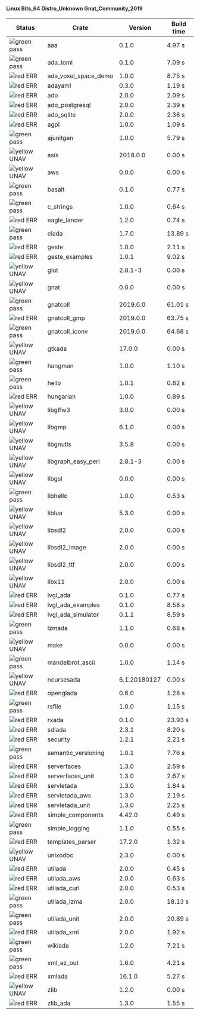 #### Linux Bits_64 Distro_Unknown Gnat_Community_2019

| Status | Crate | Version | Build time |
| --- | --- | --- | --- |
|![green](https://placehold.it/8/00aa00/000000?text=+) pass | aaa | 0.1.0 |  4.97 s |
|![green](https://placehold.it/8/00aa00/000000?text=+) pass | ada_toml | 0.1.0 |  7.09 s |
|![red](https://placehold.it/8/ff0000/000000?text=+) ERR  | ada_voxel_space_demo | 1.0.0 |  8.75 s |
|![red](https://placehold.it/8/ff0000/000000?text=+) ERR  | adayaml | 0.3.0 |  1.19 s |
|![red](https://placehold.it/8/ff0000/000000?text=+) ERR  | ado | 2.0.0 |  2.09 s |
|![red](https://placehold.it/8/ff0000/000000?text=+) ERR  | ado_postgresql | 2.0.0 |  2.39 s |
|![red](https://placehold.it/8/ff0000/000000?text=+) ERR  | ado_sqlite | 2.0.0 |  2.36 s |
|![red](https://placehold.it/8/ff0000/000000?text=+) ERR  | agpl | 1.0.0 |  1.09 s |
|![green](https://placehold.it/8/00aa00/000000?text=+) pass | ajunitgen | 1.0.0 |  5.79 s |
|![yellow](https://placehold.it/8/ffbb00/000000?text=+) UNAV | asis | 2018.0.0 |  0.00 s |
|![yellow](https://placehold.it/8/ffbb00/000000?text=+) UNAV | aws | 0.0.0 |  0.00 s |
|![green](https://placehold.it/8/00aa00/000000?text=+) pass | basalt | 0.1.0 |  0.77 s |
|![green](https://placehold.it/8/00aa00/000000?text=+) pass | c_strings | 1.0.0 |  0.64 s |
|![red](https://placehold.it/8/ff0000/000000?text=+) ERR  | eagle_lander | 1.2.0 |  0.74 s |
|![green](https://placehold.it/8/00aa00/000000?text=+) pass | elada | 1.7.0 |  13.89 s |
|![red](https://placehold.it/8/ff0000/000000?text=+) ERR  | geste | 1.0.0 |  2.11 s |
|![red](https://placehold.it/8/ff0000/000000?text=+) ERR  | geste_examples | 1.0.1 |  9.02 s |
|![yellow](https://placehold.it/8/ffbb00/000000?text=+) UNAV | glut | 2.8.1-3 |  0.00 s |
|![yellow](https://placehold.it/8/ffbb00/000000?text=+) UNAV | gnat | 0.0.0 |  0.00 s |
|![green](https://placehold.it/8/00aa00/000000?text=+) pass | gnatcoll | 2019.0.0 |  61.01 s |
|![red](https://placehold.it/8/ff0000/000000?text=+) ERR  | gnatcoll_gmp | 2019.0.0 |  63.75 s |
|![green](https://placehold.it/8/00aa00/000000?text=+) pass | gnatcoll_iconv | 2019.0.0 |  64.68 s |
|![yellow](https://placehold.it/8/ffbb00/000000?text=+) UNAV | gtkada | 17.0.0 |  0.00 s |
|![green](https://placehold.it/8/00aa00/000000?text=+) pass | hangman | 1.0.0 |  1.10 s |
|![green](https://placehold.it/8/00aa00/000000?text=+) pass | hello | 1.0.1 |  0.82 s |
|![red](https://placehold.it/8/ff0000/000000?text=+) ERR  | hungarian | 1.0.0 |  0.89 s |
|![yellow](https://placehold.it/8/ffbb00/000000?text=+) UNAV | libglfw3 | 3.0.0 |  0.00 s |
|![yellow](https://placehold.it/8/ffbb00/000000?text=+) UNAV | libgmp | 6.1.0 |  0.00 s |
|![yellow](https://placehold.it/8/ffbb00/000000?text=+) UNAV | libgnutls | 3.5.8 |  0.00 s |
|![yellow](https://placehold.it/8/ffbb00/000000?text=+) UNAV | libgraph_easy_perl | 2.8.1-3 |  0.00 s |
|![yellow](https://placehold.it/8/ffbb00/000000?text=+) UNAV | libgsl | 0.0.0 |  0.00 s |
|![green](https://placehold.it/8/00aa00/000000?text=+) pass | libhello | 1.0.0 |  0.53 s |
|![yellow](https://placehold.it/8/ffbb00/000000?text=+) UNAV | liblua | 5.3.0 |  0.00 s |
|![yellow](https://placehold.it/8/ffbb00/000000?text=+) UNAV | libsdl2 | 2.0.0 |  0.00 s |
|![yellow](https://placehold.it/8/ffbb00/000000?text=+) UNAV | libsdl2_image | 2.0.0 |  0.00 s |
|![yellow](https://placehold.it/8/ffbb00/000000?text=+) UNAV | libsdl2_ttf | 2.0.0 |  0.00 s |
|![yellow](https://placehold.it/8/ffbb00/000000?text=+) UNAV | libx11 | 2.0.0 |  0.00 s |
|![red](https://placehold.it/8/ff0000/000000?text=+) ERR  | lvgl_ada | 0.1.0 |  0.77 s |
|![red](https://placehold.it/8/ff0000/000000?text=+) ERR  | lvgl_ada_examples | 0.1.0 |  8.58 s |
|![red](https://placehold.it/8/ff0000/000000?text=+) ERR  | lvgl_ada_simulator | 0.1.1 |  8.59 s |
|![green](https://placehold.it/8/00aa00/000000?text=+) pass | lzmada | 1.1.0 |  0.68 s |
|![yellow](https://placehold.it/8/ffbb00/000000?text=+) UNAV | make | 0.0.0 |  0.00 s |
|![green](https://placehold.it/8/00aa00/000000?text=+) pass | mandelbrot_ascii | 1.0.0 |  1.14 s |
|![yellow](https://placehold.it/8/ffbb00/000000?text=+) UNAV | ncursesada | 6.1.20180127 |  0.00 s |
|![red](https://placehold.it/8/ff0000/000000?text=+) ERR  | openglada | 0.6.0 |  1.28 s |
|![green](https://placehold.it/8/00aa00/000000?text=+) pass | rsfile | 1.0.0 |  1.15 s |
|![red](https://placehold.it/8/ff0000/000000?text=+) ERR  | rxada | 0.1.0 |  23.93 s |
|![red](https://placehold.it/8/ff0000/000000?text=+) ERR  | sdlada | 2.3.1 |  8.20 s |
|![red](https://placehold.it/8/ff0000/000000?text=+) ERR  | security | 1.2.1 |  2.21 s |
|![green](https://placehold.it/8/00aa00/000000?text=+) pass | semantic_versioning | 1.0.1 |  7.76 s |
|![red](https://placehold.it/8/ff0000/000000?text=+) ERR  | serverfaces | 1.3.0 |  2.59 s |
|![red](https://placehold.it/8/ff0000/000000?text=+) ERR  | serverfaces_unit | 1.3.0 |  2.67 s |
|![red](https://placehold.it/8/ff0000/000000?text=+) ERR  | servletada | 1.3.0 |  1.84 s |
|![red](https://placehold.it/8/ff0000/000000?text=+) ERR  | servletada_aws | 1.3.0 |  2.19 s |
|![red](https://placehold.it/8/ff0000/000000?text=+) ERR  | servletada_unit | 1.3.0 |  2.25 s |
|![red](https://placehold.it/8/ff0000/000000?text=+) ERR  | simple_components | 4.42.0 |  0.49 s |
|![green](https://placehold.it/8/00aa00/000000?text=+) pass | simple_logging | 1.1.0 |  0.55 s |
|![red](https://placehold.it/8/ff0000/000000?text=+) ERR  | templates_parser | 17.2.0 |  1.32 s |
|![yellow](https://placehold.it/8/ffbb00/000000?text=+) UNAV | unixodbc | 2.3.0 |  0.00 s |
|![red](https://placehold.it/8/ff0000/000000?text=+) ERR  | utilada | 2.0.0 |  0.45 s |
|![red](https://placehold.it/8/ff0000/000000?text=+) ERR  | utilada_aws | 2.0.0 |  0.63 s |
|![red](https://placehold.it/8/ff0000/000000?text=+) ERR  | utilada_curl | 2.0.0 |  0.53 s |
|![green](https://placehold.it/8/00aa00/000000?text=+) pass | utilada_lzma | 2.0.0 |  18.13 s |
|![green](https://placehold.it/8/00aa00/000000?text=+) pass | utilada_unit | 2.0.0 |  20.89 s |
|![red](https://placehold.it/8/ff0000/000000?text=+) ERR  | utilada_xml | 2.0.0 |  1.92 s |
|![green](https://placehold.it/8/00aa00/000000?text=+) pass | wikiada | 1.2.0 |  7.21 s |
|![green](https://placehold.it/8/00aa00/000000?text=+) pass | xml_ez_out | 1.6.0 |  4.21 s |
|![red](https://placehold.it/8/ff0000/000000?text=+) ERR  | xmlada | 16.1.0 |  5.27 s |
|![yellow](https://placehold.it/8/ffbb00/000000?text=+) UNAV | zlib | 1.2.0 |  0.00 s |
|![red](https://placehold.it/8/ff0000/000000?text=+) ERR  | zlib_ada | 1.3.0 |  1.55 s |
